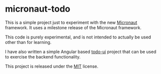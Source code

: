 # micronaut-todo

This is a simple project just to experiment with the new [Micronaut](http://micronaut.io/) framework.
It uses a milestone release of the Micronaut framework.

This code is purely experimental, and is not intended to actually be used other than for learning.

I have also written a simple Angular based [todo-ui](https://github.com/mkbaldwin/todo-ui) project that can be used to exercise the backend functionality.

This project is released under the [MIT](LICENSE.md) license.
